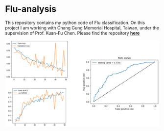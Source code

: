 # Flu-analysis
This repository contains my python code of Flu classification. On this project I am working with Chang Gung Memorial Hospital,  Taiwan, under the supervision of Prof. Kuan-Fu Chen. Please find the repository **[here](https://github.com/Sumit-ai/Deep-Learning-)** 

<img align="center" src="Pic.png"  width="750" />  
